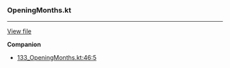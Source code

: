 ### OpeningMonths.kt
---
[View file](../../precision_analyzed/133_OpeningMonths.kt)

**Companion**

 - [133_OpeningMonths.kt:46:5](../../precision_analyzed/133_OpeningMonths.kt#L46)
